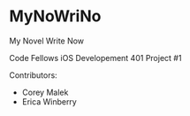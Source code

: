 # MyNoWriNo
My Novel Write Now

Code Fellows iOS Developement 401 Project #1

Contributors:
* Corey Malek
* Erica Winberry
